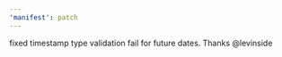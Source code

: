 ```yaml
---
'manifest': patch
---
```


fixed timestamp type validation fail for future dates. Thanks @levinside
